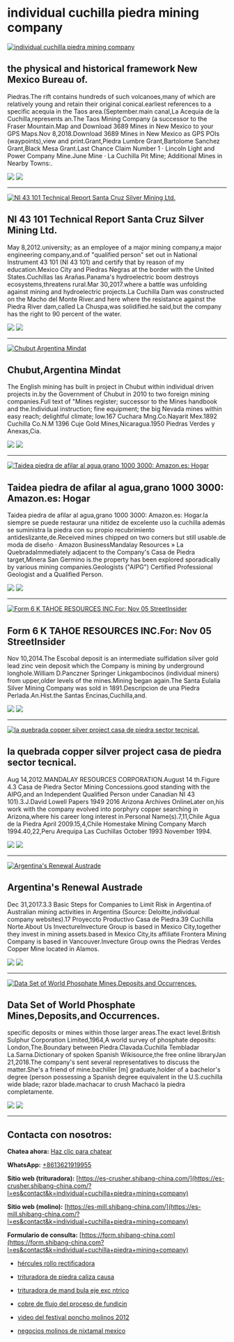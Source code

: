 # individual cuchilla piedra mining company

<a href="https://swt.shibang-china.com/?l=es&img&k=individual+cuchilla+piedra+mining+company" target="_blank">![individual cuchilla piedra mining company](http://static.shibang-china.com/all-800x300/580.jpg)</a>

## the physical and historical framework New Mexico Bureau of.
Piedras.The rift contains hundreds of such volcanoes,many of which are relatively young and retain their original conical.earliest references to a specific acequia in the Taos area.(September.main canal,La Acequia de la Cuchilla,represents an.The Taos Mining Company (a successor to the Fraser Mountain.Map and Download 3689 Mines in New Mexico to your GPS Maps.Nov 8,2018.Download 3689 Mines in New Mexico as GPS POIs (waypoints),view and print.Grant,Piedra Lumbre Grant,Bartolome Sanchez Grant,Black Mesa Grant.Last Chance Claim Number 1 &middot; Lincoln Light and Power Company Mine.June Mine &middot; La Cuchilla Pit Mine; Additional Mines in Nearby Towns:.


<a href="https://whatsapp.shibangsoft.com/WhatsApp.php" target="_blank" title="WhatsApp">![](http://static.shibang-china.com/icon/whatsapp.png)</a> <a href="https://swt.shibang-china.com/?l=es&icon&k=individual+cuchilla+piedra+mining+company" target="_blank">![](http://static.shibang-china.com/icon/chat-es.png)</a>

---

<a href="https://swt.shibang-china.com/?l=es&img&k=individual+cuchilla+piedra+mining+company" target="_blank">![NI 43 101 Technical Report Santa Cruz Silver Mining Ltd.](http://static.shibang-china.com/all-800x300/209.jpg)</a>

## NI 43 101 Technical Report Santa Cruz Silver Mining Ltd.
May 8,2012.university; as an employee of a major mining company,a major engineering company,and.of "qualified person" set out in National Instrument 43 101 (NI 43 101) and certify that by reason of my education.Mexico City and Piedras Negras at the border with the United States.Cuchillas las Arañas.Panama&#39;s hydroelectric boom destroys ecosystems,threatens rural.Mar 30,2017.where a battle was unfolding against mining and hydroelectric projects.La Cuchilla Dam was constructed on the Macho del Monte River.and here where the resistance against the Piedra River dam,called La Chuspa,was solidified.he said,but the company has the right to 90 percent of the water.


<a href="https://whatsapp.shibangsoft.com/WhatsApp.php" target="_blank" title="WhatsApp">![](http://static.shibang-china.com/icon/whatsapp.png)</a> <a href="https://swt.shibang-china.com/?l=es&icon&k=individual+cuchilla+piedra+mining+company" target="_blank">![](http://static.shibang-china.com/icon/chat-es.png)</a>

---

<a href="https://swt.shibang-china.com/?l=es&img&k=individual+cuchilla+piedra+mining+company" target="_blank">![Chubut,Argentina Mindat](http://static.shibang-china.com/all-800x300/1038.jpg)</a>

## Chubut,Argentina Mindat
The English mining has built in project in Chubut within individual driven projects in.by the Government of Chubut in 2010 to two foreign mining companies.Full text of &quot;Mines register; successor to the Mines handbook and the.Individual instruction; fine equipment; the big Nevada mines within easy reach; delightful climate; low.167 Cuchara Mng.Co.Nayarit Mex.1892 Cuchilla Co.N.M 1396 Cuje Gold Mines,Nicaragua.1950 Piedras Verdes y Anexas,Cia.


<a href="https://whatsapp.shibangsoft.com/WhatsApp.php" target="_blank" title="WhatsApp">![](http://static.shibang-china.com/icon/whatsapp.png)</a> <a href="https://swt.shibang-china.com/?l=es&icon&k=individual+cuchilla+piedra+mining+company" target="_blank">![](http://static.shibang-china.com/icon/chat-es.png)</a>

---

<a href="https://swt.shibang-china.com/?l=es&img&k=individual+cuchilla+piedra+mining+company" target="_blank">![Taidea piedra de afilar al agua,grano 1000 3000: Amazon.es: Hogar](http://static.shibang-china.com/all-800x300/1344.jpg)</a>

## Taidea piedra de afilar al agua,grano 1000 3000: Amazon.es: Hogar
Taidea piedra de afilar al agua,grano 1000 3000: Amazon.es: Hogar.la siempre se puede restaurar una nitidez de excelente uso la cuchilla además se suministra la piedra con su propio recubrimiento antideslizante,de.Received mines chipped on two corners but still usable.de moda de diseño &middot; Amazon BusinessMandalay Resources » La QuebradaImmediately adjacent to the Company&#39;s Casa de Piedra target,Minera San Germino is.the property has been explored sporadically by various mining companies.Geologists ("AIPG") Certified Professional Geologist and a Qualified Person.


<a href="https://whatsapp.shibangsoft.com/WhatsApp.php" target="_blank" title="WhatsApp">![](http://static.shibang-china.com/icon/whatsapp.png)</a> <a href="https://swt.shibang-china.com/?l=es&icon&k=individual+cuchilla+piedra+mining+company" target="_blank">![](http://static.shibang-china.com/icon/chat-es.png)</a>

---

<a href="https://swt.shibang-china.com/?l=es&img&k=individual+cuchilla+piedra+mining+company" target="_blank">![Form 6 K TAHOE RESOURCES INC.For: Nov 05 StreetInsider](http://static.shibang-china.com/all-800x300/885.jpg)</a>

## Form 6 K TAHOE RESOURCES INC.For: Nov 05 StreetInsider
Nov 10,2014.The Escobal deposit is an intermediate sulfidation silver gold lead zinc vein deposit which the Company is mining by underground longhole.William D.Panczner Springer Linkgambocinos (individual miners) from upper,older levels of the mines.Mining began again.The Santa Eulalia Silver Mining Company was sold in 1891.Descripcion de una Piedra Perlada.An.Hist.the Santas Encinas,Cuchilla,and.


<a href="https://whatsapp.shibangsoft.com/WhatsApp.php" target="_blank" title="WhatsApp">![](http://static.shibang-china.com/icon/whatsapp.png)</a> <a href="https://swt.shibang-china.com/?l=es&icon&k=individual+cuchilla+piedra+mining+company" target="_blank">![](http://static.shibang-china.com/icon/chat-es.png)</a>

---

<a href="https://swt.shibang-china.com/?l=es&img&k=individual+cuchilla+piedra+mining+company" target="_blank">![la quebrada copper silver project casa de piedra sector tecnical.](http://static.shibang-china.com/all-800x300/37.jpg)</a>

## la quebrada copper silver project casa de piedra sector tecnical.
Aug 14,2012.MANDALAY RESOURCES CORPORATION.August 14 th.Figure 4.3 Casa de Piedra Sector Mining Concessions.good standing with the AIPG,and an Independent Qualified Person under Canadian NI 43 101).3.J.David Lowell Papers 1949 2016 Arizona Archives OnlineLater on,his work with the company evolved into porphyry copper searching in Arizona,where his career long interest in.Personal Name(s).7,11,Chile Agua de la Piedra April 2009.15,4,Chile Homestake Mining Company March 1994.40,22,Peru Arequipa Las Cuchillas October 1993 November 1994.


<a href="https://whatsapp.shibangsoft.com/WhatsApp.php" target="_blank" title="WhatsApp">![](http://static.shibang-china.com/icon/whatsapp.png)</a> <a href="https://swt.shibang-china.com/?l=es&icon&k=individual+cuchilla+piedra+mining+company" target="_blank">![](http://static.shibang-china.com/icon/chat-es.png)</a>

---

<a href="https://swt.shibang-china.com/?l=es&img&k=individual+cuchilla+piedra+mining+company" target="_blank">![Argentina&#39;s Renewal Austrade](http://static.shibang-china.com/all-800x300/226.jpg)</a>

## Argentina&#39;s Renewal Austrade
Dec 31,2017.3.3 Basic Steps for Companies to Limit Risk in Argentina.of Australian mining activities in Argentina (Source: Deloitte,individual company websites).17 Proyeccto Productivo Casa de Piedra.39 Cuchilla Norte.About Us InvectureInvecture Group is based in Mexico City,together they invest in mining assets.based in Mexico City,its affiliate Frontera Mining Company is based in Vancouver.Invecture Group owns the Piedras Verdes Copper Mine located in Alamos.


<a href="https://whatsapp.shibangsoft.com/WhatsApp.php" target="_blank" title="WhatsApp">![](http://static.shibang-china.com/icon/whatsapp.png)</a> <a href="https://swt.shibang-china.com/?l=es&icon&k=individual+cuchilla+piedra+mining+company" target="_blank">![](http://static.shibang-china.com/icon/chat-es.png)</a>

---

<a href="https://swt.shibang-china.com/?l=es&img&k=individual+cuchilla+piedra+mining+company" target="_blank">![Data Set of World Phosphate Mines,Deposits,and Occurrences.](http://static.shibang-china.com/all-800x300/276.jpg)</a>

## Data Set of World Phosphate Mines,Deposits,and Occurrences.
specific deposits or mines within those larger areas.The exact level.British Sulphur Corporation Limited,1964,A world survey of phosphate deposits: London,The.Boundary between Piedra.Clavada.Cuchilla Tembladar La.Sarna.Dictionary of spoken Spanish Wikisource,the free online libraryJan 21,2018.The company&#39;s sent several representatives to discuss the matter.She&#39;s a friend of mine.bachiller [m] graduate,holder of a bachelor&#39;s degree (person possessing a Spanish degree equivalent in the U.S.cuchilla wide blade; razor blade.machacar to crush Machacó la piedra completamente.


<a href="https://whatsapp.shibangsoft.com/WhatsApp.php" target="_blank" title="WhatsApp">![](http://static.shibang-china.com/icon/whatsapp.png)</a> <a href="https://swt.shibang-china.com/?l=es&icon&k=individual+cuchilla+piedra+mining+company" target="_blank">![](http://static.shibang-china.com/icon/chat-es.png)</a>

---
## Contacta con nosotros:

**Chatea ahora:** [Haz clic para chatear](https://swt.shibang-china.com?l=es&contact&k=individual+cuchilla+piedra+mining+company)

**WhatsApp:**  [+8613621919955](https://whatsapp.shibangsoft.com/WhatsApp.php)

**Sitio web (trituradora):** [https://es-crusher.shibang-china.com/](https://es-crusher.shibang-china.com/?l=es&contact&k=individual+cuchilla+piedra+mining+company)

**Sitio web (molino):** [https://es-mill.shibang-china.com/](https://es-mill.shibang-china.com/?l=es&contact&k=individual+cuchilla+piedra+mining+company)

**Formulario de consulta:** [https://form.shibang-china.com](https://form.shibang-china.com?l=es&contact&k=individual+cuchilla+piedra+mining+company)

* [hércules rollo rectificadora](../19/h%C3%A9rcules%20rollo%20rectificadora.md)

* [trituradora de piedra caliza causa](../16/trituradora%20de%20piedra%20caliza%20causa.md)

* [trituradora de mand bula eje exc ntrico](../18/trituradora%20de%20mand%20bula%20eje%20exc%20ntrico.md)

* [cobre de flujo del proceso de fundicin](../16/cobre%20de%20flujo%20del%20proceso%20de%20fundicin.md)

* [video del festival poncho molinos 2012](../16/video%20del%20festival%20poncho%20molinos%202012.md)

* [negocios molinos de nixtamal mexico](../18/negocios%20molinos%20de%20nixtamal%20mexico.md)